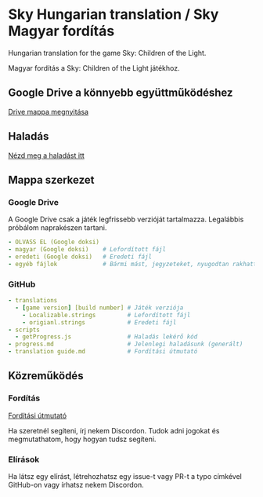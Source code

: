 # Sky Hungarian translation / Sky Magyar fordítás

Hungarian translation for the game Sky: Children of the Light.

Magyar fordítás a Sky: Children of the Light játékhoz.

## Google Drive a könnyebb együttműködéshez

[Drive mappa megnyitása](https://drive.google.com/drive/folders/16dNv0bLcUrU9Fjrvbs8i9kqvGaF_W2Zk?usp=sharing)

## Haladás

[Nézd meg a haladást itt](progress.md)

## Mappa szerkezet

### Google Drive

A Google Drive csak a játék legfrissebb verzióját tartalmazza. Legalábbis próbálom naprakészen tartani.

```yml
- OLVASS EL (Google doksi)
- magyar (Google doksi)    # Lefordított fájl
- eredeti (Google doksi)   # Eredeti fájl
- egyéb fájlok             # Bármi mást, jegyzeteket, nyugodtan rakhattok a Drive mappába
```

### GitHub

```yml
- translations
  - [game version] [build number] # Játék verziója
    - Localizable.strings         # Lefordított fájl
    - origianl.strings            # Eredeti fájl
- scripts
  - getProgress.js                # Haladás lekérő kód
- progress.md                     # Jelenlegi haladásunk (generált)
- translation guide.md            # Fordítási útmutató
```

## Közreműködés

### Fordítás

[Fordítási útmutató](translation%20guide.md)

Ha szeretnél segíteni, írj nekem Discordon. Tudok adni jogokat és megmutathatom, hogy hogyan tudsz segíteni.

### Elírások

Ha látsz egy elírást, létrehozhatsz egy issue-t vagy PR-t a typo címkével GitHub-on vagy írhatsz nekem Discordon.

